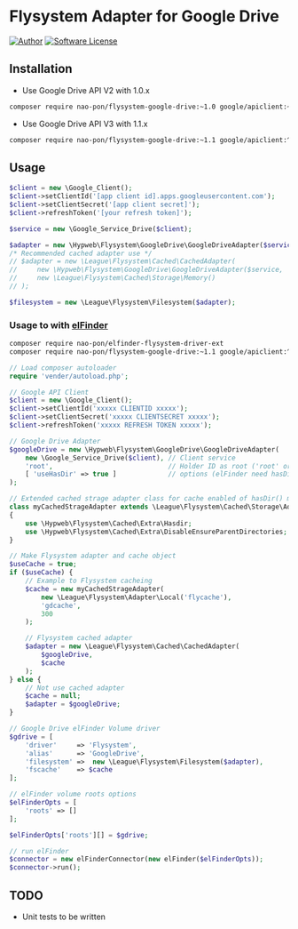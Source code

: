 # Flysystem Adapter for Google Drive

[![Author](https://img.shields.io/badge/author-nao--pon%20hypweb-blue.svg?style=flat)](http://xoops.hypweb.net/)
[![Software License](https://img.shields.io/badge/license-MIT-brightgreen.svg?style=flat-square)](LICENSE)


## Installation

- Use Google Drive API V2 with 1.0.x
```bash
composer require nao-pon/flysystem-google-drive:~1.0 google/apiclient:~1
```
- Use Google Drive API V3 with 1.1.x
```bash
composer require nao-pon/flysystem-google-drive:~1.1 google/apiclient:^2.0
```

## Usage

```php
$client = new \Google_Client();
$client->setClientId('[app client id].apps.googleusercontent.com');
$client->setClientSecret('[app client secret]');
$client->refreshToken('[your refresh token]');

$service = new \Google_Service_Drive($client);

$adapter = new \Hypweb\Flysystem\GoogleDrive\GoogleDriveAdapter($service, '['root' or folder ID]');
/* Recommended cached adapter use */
// $adapter = new \League\Flysystem\Cached\CachedAdapter(
//     new \Hypweb\Flysystem\GoogleDrive\GoogleDriveAdapter($service, '['root' or folder ID]'),
//     new \League\Flysystem\Cached\Storage\Memory()
// );

$filesystem = new \League\Flysystem\Filesystem($adapter);
```

### Usage to with [elFinder](https://github.com/Studio-42/elFinder)

```bash
composer require nao-pon/elfinder-flysystem-driver-ext
composer require nao-pon/flysystem-google-drive:~1.1 google/apiclient:^2.0
```

```php
// Load composer autoloader
require 'vender/autoload.php';

// Google API Client
$client = new \Google_Client();
$client->setClientId('xxxxx CLIENTID xxxxx');
$client->setClientSecret('xxxxx CLIENTSECRET xxxxx');
$client->refreshToken('xxxxx REFRESH TOKEN xxxxx');

// Google Drive Adapter
$googleDrive = new \Hypweb\Flysystem\GoogleDrive\GoogleDriveAdapter(
	new \Google_Service_Drive($client), // Client service
	'root',                             // Holder ID as root ('root' or Holder ID)
	[ 'useHasDir' => true ]             // options (elFinder need hasDir method)
);

// Extended cached strage adapter class for cache enabled of hasDir() method
class myCachedStrageAdapter extends \League\Flysystem\Cached\Storage\Adapter
{
    use \Hypweb\Flysystem\Cached\Extra\Hasdir;
    use \Hypweb\Flysystem\Cached\Extra\DisableEnsureParentDirectories;
}

// Make Flysystem adapter and cache object
$useCache = true;
if ($useCache) {
	// Example to Flysystem cacheing
	$cache = new myCachedStrageAdapter(
		new \League\Flysystem\Adapter\Local('flycache'),
		'gdcache',
		300
	);

	// Flysystem cached adapter
	$adapter = new \League\Flysystem\Cached\CachedAdapter(
		$googleDrive,
		$cache
	);
} else {
	// Not use cached adapter
	$cache = null;
	$adapter = $googleDrive;
}

// Google Drive elFinder Volume driver
$gdrive = [
    'driver'     => 'Flysystem',
    'alias'      => 'GoogleDrive',
    'filesystem' =>  new \League\Flysystem\Filesystem($adapter),
    'fscache'    => $cache
];

// elFinder volume roots options
$elFinderOpts = [
	'roots' => []
];

$elFinderOpts['roots'][] = $gdrive;

// run elFinder
$connector = new elFinderConnector(new elFinder($elFinderOpts));
$connector->run();
```

## TODO

* Unit tests to be written
